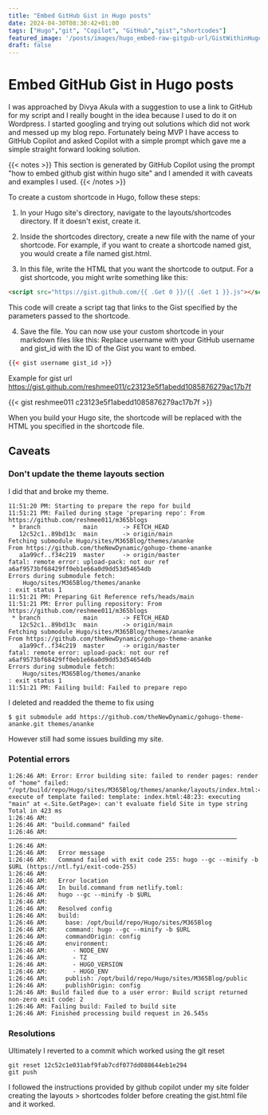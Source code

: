 ```yaml
---
title: "Embed GitHub Gist in Hugo posts"
date: 2024-04-30T08:30:42+01:00
tags: ["Hugo","git", "Copilot", "GitHub","gist","shortcodes"]
featured_image: '/posts/images/hugo_embed-raw-gitgub-url/GistWithinHugo.png'
draft: false
---
```


# Embed GitHub Gist in Hugo posts

I was approached by Divya Akula with a suggestion to use a link to GitHub for my script and I really bought in the idea because I used to do it on Wordpress. I started googling and trying out solutions which did not work and messed up my blog repo.
Fortunately being MVP I have access to GitHub Copilot and asked Copilot with a simple prompt which gave me a simple straight forward looking solution. 

{{< notes >}}
  This section is generated by GitHub Copilot using the prompt "how to embed github gist within hugo site" and I amended it with caveats and examples I used.
{{< /notes >}}

To create a custom shortcode in Hugo, follow these steps:

1. In your Hugo site's directory, navigate to the layouts/shortcodes directory. If it doesn't exist, create it.

2. Inside the shortcodes directory, create a new file with the name of your shortcode. For example, if you want to create a shortcode named gist, you would create a file named gist.html.

3. In this file, write the HTML that you want the shortcode to output. For a gist shortcode, you might write something like this:

```html
<script src="https://gist.github.com/{{ .Get 0 }}/{{ .Get 1 }}.js"></script>
```


This code will create a script tag that links to the Gist specified by the parameters passed to the shortcode.

4. Save the file. You can now use your custom shortcode in your markdown files like this:
Replace username with your GitHub username and gist_id with the ID of the Gist you want to embed.

```html
{{< gist username gist_id >}}
```

Example for gist url https://gist.github.com/reshmee011/c23123e5f1abedd1085876279ac17b7f

{{< gist reshmee011 c23123e5f1abedd1085876279ac17b7f >}}


When you build your Hugo site, the shortcode will be replaced with the HTML you specified in the shortcode file.

## Caveats

### Don't update the theme layouts section

I did that and broke my theme. 

```dotnetcli
11:51:20 PM: Starting to prepare the repo for build
11:51:21 PM: Failed during stage 'preparing repo': From https://github.com/reshmee011/m365blogs
 * branch            main       -> FETCH_HEAD
   12c52c1..89bd13c  main       -> origin/main
Fetching submodule Hugo/sites/M365Blog/themes/ananke
From https://github.com/theNewDynamic/gohugo-theme-ananke
   a1a99cf..f34c219  master     -> origin/master
fatal: remote error: upload-pack: not our ref a6af9573bf68429ff0eb1e66a0d9dd53d54654db
Errors during submodule fetch:
	Hugo/sites/M365Blog/themes/ananke
: exit status 1
11:51:21 PM: Preparing Git Reference refs/heads/main
11:51:21 PM: Error pulling repository: From https://github.com/reshmee011/m365blogs
 * branch            main       -> FETCH_HEAD
   12c52c1..89bd13c  main       -> origin/main
Fetching submodule Hugo/sites/M365Blog/themes/ananke
From https://github.com/theNewDynamic/gohugo-theme-ananke
   a1a99cf..f34c219  master     -> origin/master
fatal: remote error: upload-pack: not our ref a6af9573bf68429ff0eb1e66a0d9dd53d54654db
Errors during submodule fetch:
	Hugo/sites/M365Blog/themes/ananke
: exit status 1
11:51:21 PM: Failing build: Failed to prepare repo
```

I deleted and readded the theme to fix using 
```dotnetcli
$ git submodule add https://github.com/theNewDynamic/gohugo-theme-ananke.git themes/ananke
```

However still had some issues building my site.

### Potential errors

```dotnetcli
1:26:46 AM: Error: Error building site: failed to render pages: render of "home" failed: "/opt/build/repo/Hugo/sites/M365Blog/themes/ananke/layouts/index.html:48:23": execute of template failed: template: index.html:48:23: executing "main" at <.Site.GetPage>: can't evaluate field Site in type string
Total in 423 ms
1:26:46 AM: ​
1:26:46 AM: "build.command" failed                                        
1:26:46 AM: ────────────────────────────────────────────────────────────────
1:26:46 AM: ​
1:26:46 AM:   Error message
1:26:46 AM:   Command failed with exit code 255: hugo --gc --minify -b $URL (https://ntl.fyi/exit-code-255)
1:26:46 AM: ​
1:26:46 AM:   Error location
1:26:46 AM:   In build.command from netlify.toml:
1:26:46 AM:   hugo --gc --minify -b $URL
1:26:46 AM: ​
1:26:46 AM:   Resolved config
1:26:46 AM:   build:
1:26:46 AM:     base: /opt/build/repo/Hugo/sites/M365Blog
1:26:46 AM:     command: hugo --gc --minify -b $URL
1:26:46 AM:     commandOrigin: config
1:26:46 AM:     environment:
1:26:46 AM:       - NODE_ENV
1:26:46 AM:       - TZ
1:26:46 AM:       - HUGO_VERSION
1:26:46 AM:       - HUGO_ENV
1:26:46 AM:     publish: /opt/build/repo/Hugo/sites/M365Blog/public
1:26:46 AM:     publishOrigin: config
1:26:46 AM: Build failed due to a user error: Build script returned non-zero exit code: 2
1:26:46 AM: Failing build: Failed to build site
1:26:46 AM: Finished processing build request in 26.545s
```
### Resolutions

Ultimately I reverted to a commit which worked using the git reset

```dotnetcli
git reset 12c52c1e031abf9fab7cdf077dd088644eb1e294
git push
```

I followed the instructions provided by github copilot under my site folder creating the layouts > shortcodes folder before creating the gist.html file and it worked.


